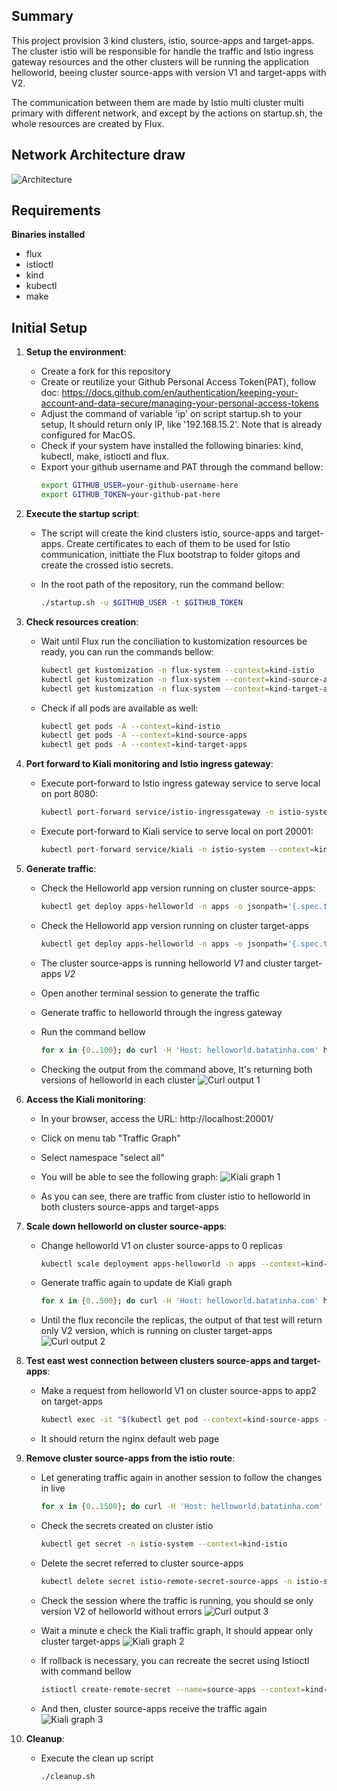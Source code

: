 ## Summary

This project provision 3 kind clusters, istio, source-apps and target-apps. The cluster istio will be responsible for handle the traffic and Istio ingress gateway resources and the other clusters will be running the application helloworld, beeing cluster source-apps with version V1 and target-apps with V2.

The communication between them are made by Istio multi cluster multi primary with different network, and except by the actions on startup.sh, the whole resources are created by Flux.

## Network Architecture draw
![Architecture](./images/architecture.jpg)

## Requirements

**Binaries installed**
- flux
- istioctl
- kind
- kubectl
- make

## Initial Setup
1. **Setup the environment**:
   - Create a fork for this repository
   - Create or reutilize your Github Personal Access Token(PAT), follow doc: https://docs.github.com/en/authentication/keeping-your-account-and-data-secure/managing-your-personal-access-tokens
   - Adjust the command of variable 'ip' on script startup.sh to your setup, It should return only IP, like '192.168.15.2'. Note that is already configured for MacOS.
   - Check if your system have installed the following binaries: kind, kubectl, make, istioctl and flux.
   - Export your github username and PAT through the command bellow:
        ```bash
        export GITHUB_USER=your-github-username-here
        export GITHUB_TOKEN=your-github-pat-here
        ```


2. **Execute the startup script**:
    - The script will create the kind clusters istio, source-apps and target-apps. Create certificates to each of them to be used for Istio communication, inittiate the Flux bootstrap to folder gitops and create the crossed istio secrets.
    
    - In the root path of the repository, run the command bellow:
        ```bash
        ./startup.sh -u $GITHUB_USER -t $GITHUB_TOKEN
        ```


3. **Check resources creation**:
    - Wait until Flux run the conciliation to kustomization resources be ready, you can run the commands bellow:
        ```bash
        kubectl get kustomization -n flux-system --context=kind-istio
        kubectl get kustomization -n flux-system --context=kind-source-apps
        kubectl get kustomization -n flux-system --context=kind-target-apps
        ```

    - Check if all pods are available as well:
        ```bash
        kubectl get pods -A --context=kind-istio
        kubectl get pods -A --context=kind-source-apps
        kubectl get pods -A --context=kind-target-apps
        ```


4. **Port forward to Kiali monitoring and Istio ingress gateway**:
    - Execute port-forward to Istio ingress gateway service to serve local on port 8080:
        ```bash
        kubectl port-forward service/istio-ingressgateway -n istio-system --context=kind-istio 8080:80 &
        ```

    - Execute port-forward to Kiali service to serve local on port 20001:
        ```bash
        kubectl port-forward service/kiali -n istio-system --context=kind-istio 20001:20001 &
        ```

5. **Generate traffic**:
    - Check the Helloworld app version running on cluster source-apps:
        ```bash
        kubectl get deploy apps-helloworld -n apps -o jsonpath='{.spec.template.spec.containers[0].image}' --context=kind-source-apps
        ```

    - Check the Helloworld app version running on cluster target-apps
        ```bash
        kubectl get deploy apps-helloworld -n apps -o jsonpath='{.spec.template.spec.containers[0].image}' --context=kind-target-apps
        ```
    - The cluster source-apps is running helloworld *V1* and cluster target-apps *V2*
    - Open another terminal session to generate the traffic
    - Generate traffic to helloworld through the ingress gateway
    - Run the command bellow
        ```bash
        for x in {0..100}; do curl -H 'Host: helloworld.batatinha.com' http://127.0.0.1:8080/hello; done
        ```
    
    - Checking the output from the command above, It's returning both versions of helloworld in each cluster
        ![Curl output 1](./images/curl-output-1.png)


6. **Access the Kiali monitoring**:
    - In your browser, access the URL: http://localhost:20001/
    - Click on menu tab "Traffic Graph"
    - Select namespace "select all"
    - You will be able to see the following graph:
        ![Kiali graph 1](./images/kiali-1.png)

    - As you can see, there are traffic from cluster istio to helloworld in both clusters source-apps and target-apps


7. **Scale down helloworld on cluster source-apps**:
    - Change helloworld V1 on cluster source-apps to 0 replicas
        ```bash
        kubectl scale deployment apps-helloworld -n apps --context=kind-source-apps --replicas=0
        ```

    - Generate traffic again to update de Kiali graph
        ```bash
        for x in {0..500}; do curl -H 'Host: helloworld.batatinha.com' http://127.0.0.1:8080/hello; done
        ```

    - Until the flux reconcile the replicas, the output of that test will return only V2 version, which is running on cluster target-apps
        ![Curl output 2](./images/curl-output-2.png)

8. **Test east west connection between clusters source-apps and target-apps**:
    - Make a request from helloworld V1 on cluster source-apps to app2 on target-apps
        ```bash
        kubectl exec -it "$(kubectl get pod --context=kind-source-apps -n apps -l app=apps-helloworld -o jsonpath='{.items[0].metadata.name}')" -n apps --context=kind-source-apps -- curl http://app2.apps2/
        ```
    - It should return the nginx default web page

9. **Remove cluster source-apps from the istio route**:
    - Let generating traffic again in another session to follow the changes in live
        ```bash
        for x in {0..1500}; do curl -H 'Host: helloworld.batatinha.com' http://127.0.0.1:8080/hello; done
        ```

    - Check the secrets created on cluster istio
        ```bash
        kubectl get secret -n istio-system --context=kind-istio
        ```

    - Delete the secret referred to cluster source-apps
        ```bash
        kubectl delete secret istio-remote-secret-source-apps -n istio-system --context=kind-istio
        ```

    - Check the session where the traffic is running, you should se only version V2 of helloworld without errors
        ![Curl output 3](./images/curl-output-3.png)
    
    - Wait a minute e check the Kiali traffic graph, It should appear only cluster target-apps
        ![Kiali graph 2](./images/kiali-2.png)

    - If rollback is necessary, you can recreate the secret using Istioctl with command bellow
        ```bash
        istioctl create-remote-secret --name=source-apps --context=kind-source-apps | kubectl apply --context=kind-istio -f -
        ```

    - And then, cluster source-apps receive the traffic again
    ![Kiali graph 3](./images/kiali-3.png)

10. **Cleanup**:
    - Execute the clean up script
        ```bash
        ./cleanup.sh
        ```
